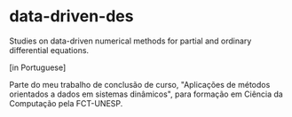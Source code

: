 # data-driven-des
Studies on data-driven numerical methods for partial and ordinary differential equations.

[in Portuguese]

Parte do meu trabalho de conclusão de curso, "Aplicações de métodos orientados a dados em sistemas dinâmicos", para formação em Ciência da Computação pela FCT-UNESP.
